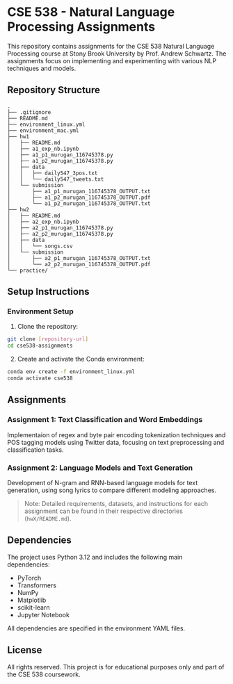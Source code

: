 # CSE 538 - Natural Language Processing Assignments

This repository contains assignments for the CSE 538 Natural Language Processing course at Stony Brook University by Prof. Andrew Schwartz. The assignments focus on implementing and experimenting with various NLP techniques and models.

## Repository Structure
```
.
├── .gitignore
├── README.md
├── environment_linux.yml
├── environment_mac.yml
├── hw1
│   ├── README.md
│   ├── a1_exp_nb.ipynb
│   ├── a1_p1_murugan_116745378.py
│   ├── a1_p2_murugan_116745378.py
│   ├── data
│   │   ├── daily547_3pos.txt
│   │   └── daily547_tweets.txt
│   └── submission
│       ├── a1_p1_murugan_116745378_OUTPUT.txt
│       ├── a1_p2_murugan_116745378_OUTPUT.pdf
│       └── a1_p2_murugan_116745378_OUTPUT.txt
├── hw2
│   ├── README.md
│   ├── a2_exp_nb.ipynb
│   ├── a2_p1_murugan_116745378.py
│   ├── a2_p2_murugan_116745378.py
│   ├── data
│   │   └── songs.csv
│   └── submission
│       ├── a2_p1_murugan_116745378_OUTPUT.txt
│       └── a2_p2_murugan_116745378_OUTPUT.pdf
└── practice/
```

## Setup Instructions

### Environment Setup

1. Clone the repository:
```bash
git clone [repository-url]
cd cse538-assignments
```

2. Create and activate the Conda environment:

```bash
conda env create -f environment_linux.yml
conda activate cse538
```

## Assignments

### Assignment 1: Text Classification and Word Embeddings
Implementaion of regex and byte pair encoding tokenization techniques and POS tagging models using Twitter data, focusing on text preprocessing and classification tasks.

### Assignment 2: Language Models and Text Generation
Development of N-gram and RNN-based language models for text generation, using song lyrics to compare different modeling approaches.

> Note: Detailed requirements, datasets, and instructions for each assignment can be found in their respective directories (`hwX/README.md`).

## Dependencies

The project uses Python 3.12 and includes the following main dependencies:
- PyTorch
- Transformers
- NumPy
- Matplotlib
- scikit-learn
- Jupyter Notebook

All dependencies are specified in the environment YAML files.

<!-- ## Results

Assignment results and outputs are stored in the respective `results/` directories within each assignment folder. -->

## License

All rights reserved. This project is for educational purposes only and part of the CSE 538 coursework.